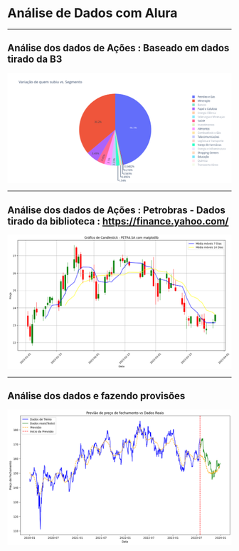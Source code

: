 # Análise de Dados com Alura


---
## Análise dos dados de Ações : Baseado em dados tirado da B3 
<img src="https://github.com/jehnls/analiseDeDados-Alura/blob/main/newplot.png" alt="Texto Alternativo">

----
## Análise dos dados de Ações : Petrobras - Dados tirado da biblioteca : https://finance.yahoo.com/
<img src="https://github.com/jehnls/analiseDeDados-Alura/blob/main/PETR4.png" alt="Texto Alternativo">

-----
## Análise dos dados e fazendo provisões
<img src="https://github.com/jehnls/analiseDeDados-Alura/blob/main/previsao%20de%20dados%20com%20python.png" alt="Texto Alternativo">
